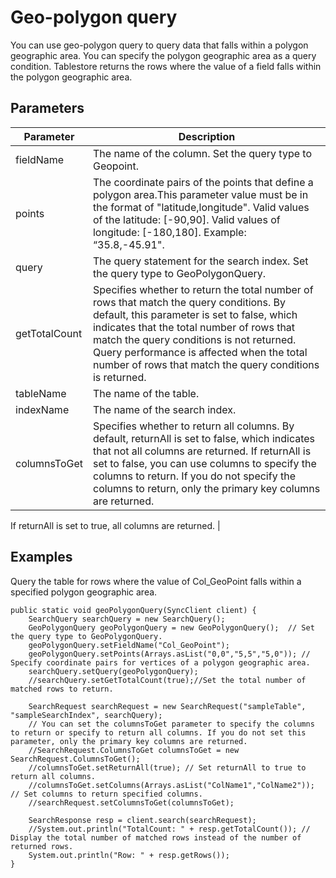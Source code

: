 # Geo-polygon query

You can use geo-polygon query to query data that falls within a polygon geographic area. You can specify the polygon geographic area as a query condition. Tablestore returns the rows where the value of a field falls within the polygon geographic area.

## Parameters

|Parameter|Description|
|---------|-----------|
|fieldName|The name of the column. Set the query type to Geopoint.|
|points|The coordinate pairs of the points that define a polygon area.This parameter value must be in the format of "latitude,longitude". Valid values of the latitude: \[-90,90\]. Valid values of longitude: \[-180,180\]. Example: “35.8,-45.91". |
|query|The query statement for the search index. Set the query type to GeoPolygonQuery.|
|getTotalCount|Specifies whether to return the total number of rows that match the query conditions. By default, this parameter is set to false, which indicates that the total number of rows that match the query conditions is not returned. Query performance is affected when the total number of rows that match the query conditions is returned. |
|tableName|The name of the table.|
|indexName|The name of the search index.|
|columnsToGet|Specifies whether to return all columns. By default, returnAll is set to false, which indicates that not all columns are returned. If returnAll is set to false, you can use columns to specify the columns to return. If you do not specify the columns to return, only the primary key columns are returned.

If returnAll is set to true, all columns are returned. |

## Examples

Query the table for rows where the value of Col\_GeoPoint falls within a specified polygon geographic area.

```
public static void geoPolygonQuery(SyncClient client) {
    SearchQuery searchQuery = new SearchQuery();
    GeoPolygonQuery geoPolygonQuery = new GeoPolygonQuery();  // Set the query type to GeoPolygonQuery.
    geoPolygonQuery.setFieldName("Col_GeoPoint");
    geoPolygonQuery.setPoints(Arrays.asList("0,0","5,5","5,0")); // Specify coordinate pairs for vertices of a polygon geographic area.
    searchQuery.setQuery(geoPolygonQuery);
    //searchQuery.setGetTotalCount(true);//Set the total number of matched rows to return.

    SearchRequest searchRequest = new SearchRequest("sampleTable", "sampleSearchIndex", searchQuery);
    // You can set the columnsToGet parameter to specify the columns to return or specify to return all columns. If you do not set this parameter, only the primary key columns are returned.
    //SearchRequest.ColumnsToGet columnsToGet = new SearchRequest.ColumnsToGet();
    //columnsToGet.setReturnAll(true); // Set returnAll to true to return all columns.
    //columnsToGet.setColumns(Arrays.asList("ColName1","ColName2")); // Set columns to return specified columns.
    //searchRequest.setColumnsToGet(columnsToGet);

    SearchResponse resp = client.search(searchRequest);
    //System.out.println("TotalCount: " + resp.getTotalCount()); // Display the total number of matched rows instead of the number of returned rows.
    System.out.println("Row: " + resp.getRows());
}
```

